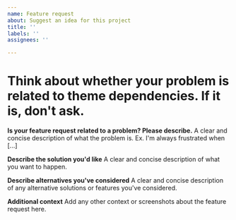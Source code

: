 ```yaml
---
name: Feature request
about: Suggest an idea for this project
title: ''
labels: ''
assignees: ''

---
```


# Think about whether your problem is related to theme dependencies. If it is, don't ask.
**Is your feature request related to a problem? Please describe.**
A clear and concise description of what the problem is. Ex. I'm always frustrated when [...]

**Describe the solution you'd like**
A clear and concise description of what you want to happen.

**Describe alternatives you've considered**
A clear and concise description of any alternative solutions or features you've considered.

**Additional context**
Add any other context or screenshots about the feature request here.
